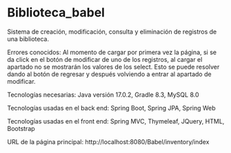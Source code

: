 # Biblioteca_babel
Sistema de creación, modificación, consulta y eliminación de registros de una biblioteca.

Errores conocidos:
Al momento de cargar por primera vez la página, si se da click en el botón de modificar de uno de los registros, al cargar el apartado no se mostrarán los valores de los select. Esto se puede resolver dando al botón de regresar y después volviendo a entrar al apartado de modificar. 

Tecnologías necesarias:
Java versión 17.0.2, Gradle 8.3, MySQL 8.0

Tecnologías usadas en el back end:
Spring Boot, Spring JPA, Spring Web

Tecnologías usadas en el front end:
Spring MVC, Thymeleaf, JQuery, HTML, Bootstrap

URL de la página principal:
http://localhost:8080/Babel/inventory/index
